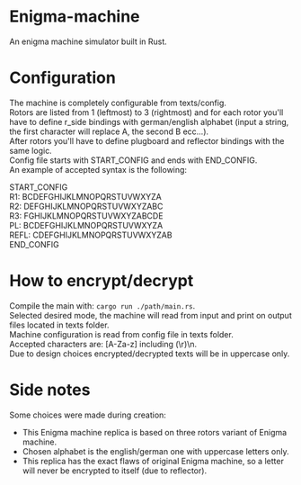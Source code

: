 # Enigma-machine
An enigma machine simulator built in Rust.

# Configuration
The machine is completely configurable from texts/config.<br>
Rotors are listed from 1 (leftmost) to 3 (rightmost) and for each rotor you'll have to define r_side bindings with german/english alphabet (input a string, the first character will replace A, the second B ecc...).<br>
After rotors you'll have to define plugboard and reflector bindings with the same logic.<br>
Config file starts with START_CONFIG and ends with END_CONFIG.<br>
An example of accepted syntax is the following:<br>

START_CONFIG<br>
R1: BCDEFGHIJKLMNOPQRSTUVWXYZA<br>
R2: DEFGHIJKLMNOPQRSTUVWXYZABC<br>
R3: FGHIJKLMNOPQRSTUVWXYZABCDE<br>
PL: BCDEFGHIJKLMNOPQRSTUVWXYZA<br>
REFL: CDEFGHIJKLMNOPQRSTUVWXYZAB<br>
END_CONFIG<br>

# How to encrypt/decrypt
Compile the main with: `cargo run ./path/main.rs`.<br>
Selected desired mode, the machine will read from input and print on output files located in texts folder.<br>
Machine configuration is read from config file in texts folder.<br>
Accepted characters are: [A-Za-z] including (\r)\n.<br>
Due to design choices encrypted/decrypted texts will be in uppercase only.

# Side notes
Some choices were made during creation:
- This Enigma machine replica is based on three rotors variant of Enigma machine.
- Chosen alphabet is the english/german one with uppercase letters only.
- This replica has the exact flaws of original Enigma machine, so a letter will never be encrypted to itself (due to reflector).

